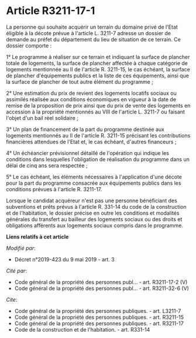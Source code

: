 # Article R3211-17-1

La personne qui souhaite acquérir un terrain du domaine privé de l'Etat éligible à la décote prévue à l'article L. 3211-7
adresse un dossier de demande au préfet du département du lieu de situation de ce terrain. Ce dossier comporte :

1° Le programme à réaliser sur ce terrain et indiquant la surface de plancher totale de logements, la surface de plancher
affectée à chaque catégorie de logements mentionnée au II de l'article R. 3211-15, le cas échéant, la surface de plancher
d'équipements publics et la liste de ces équipements, ainsi que la surface de plancher de tout autre élément du programme ;

2° Une estimation du prix de revient des logements locatifs sociaux ou assimilés réalisée aux conditions économiques en
vigueur à la date de remise de la proposition de prix ainsi que du prix de vente des logements en accession à la propriété
mentionnés au VIII de l'article L. 3211-7 ou faisant l'objet d'un bail réel solidaire ;

3° Un plan de financement de la part du programme destinée aux logements mentionnés au II de l'article R. 3211-15 précisant
les contributions financières attendues de l'Etat et, le cas échéant, d'autres financeurs ;

4° Un échéancier prévisionnel détaillé de l'opération qui indique les conditions dans lesquelles l'obligation de réalisation
du programme dans un délai de cinq ans sera respectée ;

5° Le cas échéant, les éléments nécessaires à l'application d'une décote pour la part du programme consacrée aux équipements
publics dans les conditions prévues à l'article R. 3211-17.

Lorsque le candidat acquéreur n'est pas une personne bénéficiant des subventions et prêts prévus à l'article R. 331-14 du
code de la construction et de l'habitation, le dossier précise en outre les conditions et modalités générales du transfert au
bailleur des logements sociaux ou des droits et obligations afférents aux logements sociaux compris dans le programme.

**Liens relatifs à cet article**

_Modifié par_:

  - Décret n°2019-423 du 9 mai 2019 - art. 3

_Cité par_:

  - Code général de la propriété des personnes publ... - art. R3211-17-2 (V)
  - Code général de la propriété des personnes publ... - art. R3211-32-6 (V)

_Cite_:

  - Code général de la propriété des personnes publiques. - art. L3211-7
  - Code général de la propriété des personnes publiques. - art. R3211-15
  - Code général de la propriété des personnes publiques. - art. R3211-17
  - Code de la construction et de l'habitation. - art. R331-14
